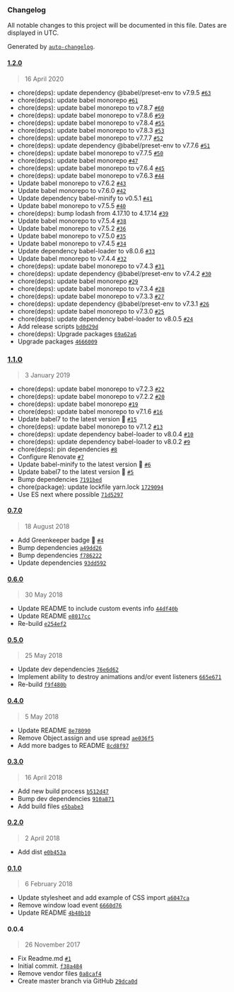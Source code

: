 ### Changelog

All notable changes to this project will be documented in this file. Dates are displayed in UTC.

Generated by [`auto-changelog`](https://github.com/CookPete/auto-changelog).

#### [1.2.0](https://github.com/scriptex/AnimateMe/compare/1.1.0...1.2.0)

> 16 April 2020

- chore(deps): update dependency @babel/preset-env to v7.9.5 [`#63`](https://github.com/scriptex/AnimateMe/pull/63)
- chore(deps): update babel monorepo [`#61`](https://github.com/scriptex/AnimateMe/pull/61)
- chore(deps): update babel monorepo to v7.8.7 [`#60`](https://github.com/scriptex/AnimateMe/pull/60)
- chore(deps): update babel monorepo to v7.8.6 [`#59`](https://github.com/scriptex/AnimateMe/pull/59)
- chore(deps): update babel monorepo to v7.8.4 [`#55`](https://github.com/scriptex/AnimateMe/pull/55)
- chore(deps): update babel monorepo to v7.8.3 [`#53`](https://github.com/scriptex/AnimateMe/pull/53)
- chore(deps): update babel monorepo to v7.7.7 [`#52`](https://github.com/scriptex/AnimateMe/pull/52)
- chore(deps): update dependency @babel/preset-env to v7.7.6 [`#51`](https://github.com/scriptex/AnimateMe/pull/51)
- chore(deps): update babel monorepo to v7.7.5 [`#50`](https://github.com/scriptex/AnimateMe/pull/50)
- chore(deps): update babel monorepo [`#47`](https://github.com/scriptex/AnimateMe/pull/47)
- chore(deps): update babel monorepo to v7.6.4 [`#45`](https://github.com/scriptex/AnimateMe/pull/45)
- chore(deps): update babel monorepo to v7.6.3 [`#44`](https://github.com/scriptex/AnimateMe/pull/44)
- Update babel monorepo to v7.6.2 [`#43`](https://github.com/scriptex/AnimateMe/pull/43)
- Update babel monorepo to v7.6.0 [`#42`](https://github.com/scriptex/AnimateMe/pull/42)
- Update dependency babel-minify to v0.5.1 [`#41`](https://github.com/scriptex/AnimateMe/pull/41)
- Update babel monorepo to v7.5.5 [`#40`](https://github.com/scriptex/AnimateMe/pull/40)
- chore(deps): bump lodash from 4.17.10 to 4.17.14 [`#39`](https://github.com/scriptex/AnimateMe/pull/39)
- Update babel monorepo to v7.5.4 [`#38`](https://github.com/scriptex/AnimateMe/pull/38)
- Update babel monorepo to v7.5.2 [`#36`](https://github.com/scriptex/AnimateMe/pull/36)
- Update babel monorepo to v7.5.0 [`#35`](https://github.com/scriptex/AnimateMe/pull/35)
- Update babel monorepo to v7.4.5 [`#34`](https://github.com/scriptex/AnimateMe/pull/34)
- Update dependency babel-loader to v8.0.6 [`#33`](https://github.com/scriptex/AnimateMe/pull/33)
- Update babel monorepo to v7.4.4 [`#32`](https://github.com/scriptex/AnimateMe/pull/32)
- chore(deps): update babel monorepo to v7.4.3 [`#31`](https://github.com/scriptex/AnimateMe/pull/31)
- chore(deps): update dependency @babel/preset-env to v7.4.2 [`#30`](https://github.com/scriptex/AnimateMe/pull/30)
- chore(deps): update babel monorepo [`#29`](https://github.com/scriptex/AnimateMe/pull/29)
- chore(deps): update babel monorepo to v7.3.4 [`#28`](https://github.com/scriptex/AnimateMe/pull/28)
- chore(deps): update babel monorepo to v7.3.3 [`#27`](https://github.com/scriptex/AnimateMe/pull/27)
- chore(deps): update dependency @babel/preset-env to v7.3.1 [`#26`](https://github.com/scriptex/AnimateMe/pull/26)
- chore(deps): update babel monorepo to v7.3.0 [`#25`](https://github.com/scriptex/AnimateMe/pull/25)
- chore(deps): update dependency babel-loader to v8.0.5 [`#24`](https://github.com/scriptex/AnimateMe/pull/24)
- Add release scripts [`bd0d29d`](https://github.com/scriptex/AnimateMe/commit/bd0d29d15281aca05f4f3837108d4746c6f14f48)
- chore(deps): Upgrade packages [`69a62a6`](https://github.com/scriptex/AnimateMe/commit/69a62a6eba1cd24ef737a3e34d6eb21e9c5c9c6f)
- Upgrade packages [`4666009`](https://github.com/scriptex/AnimateMe/commit/466600996c2b93edaab21ffb53d06dc2325a8af3)

### [1.1.0](https://github.com/scriptex/AnimateMe/compare/0.7.0...1.1.0)

> 3 January 2019

- chore(deps): update babel monorepo to v7.2.3 [`#22`](https://github.com/scriptex/AnimateMe/pull/22)
- chore(deps): update babel monorepo to v7.2.2 [`#20`](https://github.com/scriptex/AnimateMe/pull/20)
- chore(deps): update babel monorepo [`#19`](https://github.com/scriptex/AnimateMe/pull/19)
- chore(deps): update babel monorepo to v7.1.6 [`#16`](https://github.com/scriptex/AnimateMe/pull/16)
- Update babel7 to the latest version 🚀 [`#15`](https://github.com/scriptex/AnimateMe/pull/15)
- chore(deps): update babel monorepo to v7.1.2 [`#13`](https://github.com/scriptex/AnimateMe/pull/13)
- chore(deps): update dependency babel-loader to v8.0.4 [`#10`](https://github.com/scriptex/AnimateMe/pull/10)
- chore(deps): update dependency babel-loader to v8.0.2 [`#9`](https://github.com/scriptex/AnimateMe/pull/9)
- chore(deps): pin dependencies [`#8`](https://github.com/scriptex/AnimateMe/pull/8)
- Configure Renovate [`#7`](https://github.com/scriptex/AnimateMe/pull/7)
- Update babel-minify to the latest version 🚀 [`#6`](https://github.com/scriptex/AnimateMe/pull/6)
- Update babel7 to the latest version 🚀 [`#5`](https://github.com/scriptex/AnimateMe/pull/5)
- Bump dependencies [`7191bed`](https://github.com/scriptex/AnimateMe/commit/7191bed169d0cc03477261a7b99c946a75c8155c)
- chore(package): update lockfile yarn.lock [`1729094`](https://github.com/scriptex/AnimateMe/commit/17290945c3a590cdb5656ec8a2f53e6493281912)
- Use ES next where possible [`71d5297`](https://github.com/scriptex/AnimateMe/commit/71d529718bade637cbbb8abf5dca1ea736cef28c)

#### [0.7.0](https://github.com/scriptex/AnimateMe/compare/0.6.0...0.7.0)

> 18 August 2018

- Add Greenkeeper badge 🌴 [`#4`](https://github.com/scriptex/AnimateMe/pull/4)
- Bump dependencies [`a49dd26`](https://github.com/scriptex/AnimateMe/commit/a49dd264caad0f315d430f3ca6104a3cc052c092)
- Bump dependencies [`f786222`](https://github.com/scriptex/AnimateMe/commit/f786222964be9c07f3f44a2755729a4549bfd7cc)
- Update dependencies [`93dd592`](https://github.com/scriptex/AnimateMe/commit/93dd5921e41e6d24aa31e19ab274bd83c9d626ce)

#### [0.6.0](https://github.com/scriptex/AnimateMe/compare/0.5.0...0.6.0)

> 30 May 2018

- Update README to include custom events info [`44df40b`](https://github.com/scriptex/AnimateMe/commit/44df40b2aff4810c9273fe35e186244d0a7e3219)
- Update README [`e8017cc`](https://github.com/scriptex/AnimateMe/commit/e8017cc8aed5b5450aa7d02332624877dffd981b)
- Re-build [`e254ef2`](https://github.com/scriptex/AnimateMe/commit/e254ef2d1afa0fb645991e3cf71e799d369e8f5a)

#### [0.5.0](https://github.com/scriptex/AnimateMe/compare/0.4.0...0.5.0)

> 25 May 2018

- Update dev dependencies [`76e6d62`](https://github.com/scriptex/AnimateMe/commit/76e6d628fd344fd2b230e6a0f91a206099d4ce7e)
- Implement ability to destroy animations and/or event listeners [`665e671`](https://github.com/scriptex/AnimateMe/commit/665e671d84d1a8f9070d041255c36f6bbf42d1fd)
- Re-build [`f9f480b`](https://github.com/scriptex/AnimateMe/commit/f9f480bd64406d06b9147a3cc0950e3025ebfbe3)

#### [0.4.0](https://github.com/scriptex/AnimateMe/compare/0.3.0...0.4.0)

> 5 May 2018

- Update README [`8e78090`](https://github.com/scriptex/AnimateMe/commit/8e7809022ede85fb4a3cffaa54d5eef6564b439b)
- Remove Object.assign and use spread [`ae036f5`](https://github.com/scriptex/AnimateMe/commit/ae036f54fe31bfa7efa99ff9ecfdd835874c707f)
- Add more badges to README [`8cd8f97`](https://github.com/scriptex/AnimateMe/commit/8cd8f9707b3a1f77a84e07fd6d9160b7a83ba315)

#### [0.3.0](https://github.com/scriptex/AnimateMe/compare/0.2.0...0.3.0)

> 16 April 2018

- Add new build process [`b512d47`](https://github.com/scriptex/AnimateMe/commit/b512d474cba3a9d6ada72a1fe222c8983525f3df)
- Bump dev dependencies [`910a871`](https://github.com/scriptex/AnimateMe/commit/910a871bd4325bff14b5b1f2152de8faa2a079ab)
- Add build files [`e5babe3`](https://github.com/scriptex/AnimateMe/commit/e5babe355e2f14d95e78ff53b325705c900a0c12)

#### [0.2.0](https://github.com/scriptex/AnimateMe/compare/0.1.0...0.2.0)

> 2 April 2018

- Add dist [`e0b453a`](https://github.com/scriptex/AnimateMe/commit/e0b453aa2107c14402e61aa8a24ab7684f524694)

#### [0.1.0](https://github.com/scriptex/AnimateMe/compare/0.0.4...0.1.0)

> 6 February 2018

- Update stylesheet and add example of CSS import [`a6047ca`](https://github.com/scriptex/AnimateMe/commit/a6047cab0f8e08d258eb897b8f4e87f3642f95da)
- Remove window load event [`6660d76`](https://github.com/scriptex/AnimateMe/commit/6660d7643592f5b2484ce4ce8e5690ac3d7b0f66)
- Update README [`4b48b10`](https://github.com/scriptex/AnimateMe/commit/4b48b104ab4cf4f63e63a9cf719e206d019df301)

#### 0.0.4

> 26 November 2017

- Fix Readme.md [`#1`](https://github.com/scriptex/AnimateMe/pull/1)
- Initial commit. [`f38a484`](https://github.com/scriptex/AnimateMe/commit/f38a484e9809032d3512bdc81dba6f947a0ac09d)
- Remove vendor files [`0a8caf4`](https://github.com/scriptex/AnimateMe/commit/0a8caf408815e077b40ce55e9ebc784e517ac01b)
- Create master branch via GitHub [`29dca0d`](https://github.com/scriptex/AnimateMe/commit/29dca0d9b7f21ef52a26b0d03065936b942603f4)
